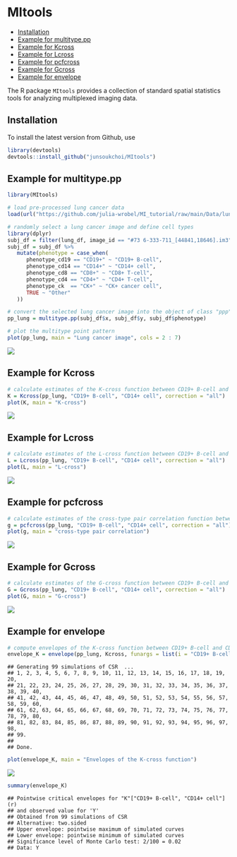 MItools
================

- [Installation](#installation)
- [Example for multitype.pp](#example-for-multitypepp)
- [Example for Kcross](#example-for-kcross)
- [Example for Lcross](#example-for-lcross)
- [Example for pcfcross](#example-for-pcfcross)
- [Example for Gcross](#example-for-gcross)
- [Example for envelope](#example-for-envelope)

The R package `MItools` provides a collection of standard spatial
statistics tools for analyzing multiplexed imaging data.

## Installation

To install the latest version from Github, use

``` r
library(devtools)
devtools::install_github("junsoukchoi/MItools")
```

## Example for multitype.pp

``` r
library(MItools)

# load pre-processed lung cancer data
load(url("https://github.com/julia-wrobel/MI_tutorial/raw/main/Data/lung.RDA"))

# randomly select a lung cancer image and define cell types
library(dplyr)
subj_df = filter(lung_df, image_id == "#73 6-333-711_[44841,18646].im3")
subj_df = subj_df %>%
   mutate(phenotype = case_when(
      phenotype_cd19 == "CD19+" ~ "CD19+ B-cell",
      phenotype_cd14 == "CD14+" ~ "CD14+ cell",
      phenotype_cd8 == "CD8+" ~ "CD8+ T-cell",
      phenotype_cd4 == "CD4+" ~ "CD4+ T-cell",
      phenotype_ck  == "CK+" ~ "CK+ cancer cell",
      TRUE ~ "Other"
   ))

# convert the selected lung cancer image into the object of class "ppp" representing a multitype point pattern
pp_lung = multitype.pp(subj_df$x, subj_df$y, subj_df$phenotype)

# plot the multitype point pattern
plot(pp_lung, main = "Lung cancer image", cols = 2 : 7)
```

![](README_files/figure-gfm/example_multitype.pp-1.png)<!-- -->

## Example for Kcross

``` r
# calculate estimates of the K-cross function between CD19+ B-cell and CD14+ cell
K = Kcross(pp_lung, "CD19+ B-cell", "CD14+ cell", correction = "all")
plot(K, main = "K-cross")
```

![](README_files/figure-gfm/example_Kcross-1.png)<!-- -->

## Example for Lcross

``` r
# calculate estimates of the L-cross function between CD19+ B-cell and CD14+ cell
L = Lcross(pp_lung, "CD19+ B-cell", "CD14+ cell", correction = "all")
plot(L, main = "L-cross")
```

![](README_files/figure-gfm/example_Lcross-1.png)<!-- -->

## Example for pcfcross

``` r
# calculate estimates of the cross-type pair correlation function between CD19+ B-cell and CD14+ cell
g = pcfcross(pp_lung, "CD19+ B-cell", "CD14+ cell", correction = "all")
plot(g, main = "cross-type pair correlation")
```

![](README_files/figure-gfm/example_pcfcross-1.png)<!-- -->

## Example for Gcross

``` r
# calculate estimates of the G-cross function between CD19+ B-cell and CD14+ cell
G = Gcross(pp_lung, "CD19+ B-cell", "CD14+ cell", correction = "all")
plot(G, main = "G-cross")
```

![](README_files/figure-gfm/example_Gcross-1.png)<!-- -->

## Example for envelope

``` r
# compute envelopes of the K-cross function between CD19+ B-cell and CD14+ cell under CSR
envelope_K = envelope(pp_lung, Kcross, funargs = list(i = "CD19+ B-cell", j = "CD14+ cell", correction = "none"))
```

    ## Generating 99 simulations of CSR  ...
    ## 1, 2, 3, 4, 5, 6, 7, 8, 9, 10, 11, 12, 13, 14, 15, 16, 17, 18, 19, 20,
    ## 21, 22, 23, 24, 25, 26, 27, 28, 29, 30, 31, 32, 33, 34, 35, 36, 37, 38, 39, 40,
    ## 41, 42, 43, 44, 45, 46, 47, 48, 49, 50, 51, 52, 53, 54, 55, 56, 57, 58, 59, 60,
    ## 61, 62, 63, 64, 65, 66, 67, 68, 69, 70, 71, 72, 73, 74, 75, 76, 77, 78, 79, 80,
    ## 81, 82, 83, 84, 85, 86, 87, 88, 89, 90, 91, 92, 93, 94, 95, 96, 97, 98, 
    ## 99.
    ## 
    ## Done.

``` r
plot(envelope_K, main = "Envelopes of the K-cross function")
```

![](README_files/figure-gfm/example_envelope-1.png)<!-- -->

``` r
summary(envelope_K)
```

    ## Pointwise critical envelopes for "K"["CD19+ B-cell", "CD14+ cell"](r)
    ## and observed value for 'Y'
    ## Obtained from 99 simulations of CSR
    ## Alternative: two.sided
    ## Upper envelope: pointwise maximum of simulated curves
    ## Lower envelope: pointwise minimum of simulated curves
    ## Significance level of Monte Carlo test: 2/100 = 0.02
    ## Data: Y
